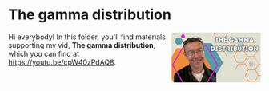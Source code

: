 # The gamma distribution
[<img src="gamma thumb new.png" align="right" height="100" />](<https://youtu.be/cpW40zPdAQ8>)

Hi everybody! In this folder, you'll find materials supporting my vid, **The gamma distribution**, which you can find at <https://youtu.be/cpW40zPdAQ8>. 


